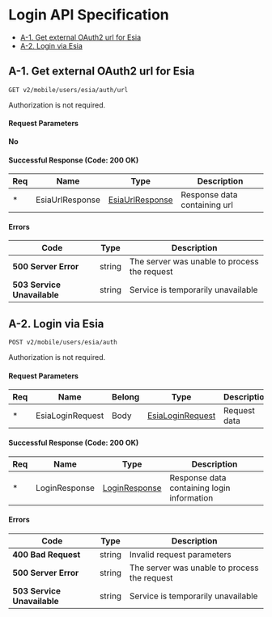 # Login API Specification

- [A-1. Get external OAuth2 url for Esia](#a-1-get-external-oauth2-url-for-esia)
- [A-2. Login via Esia](#a-2-login-via-esia)

## **A-1. Get external OAuth2 url for Esia**

`GET v2/mobile/users/esia/auth/url`

Authorization is not required.

#### **Request Parameters**

**No**

#### Successful Response (Code: **200 OK**)

Req | Name | Type | Description
--- | ---- | ---- | -----------
\*  | EsiaUrlResponse | [EsiaUrlResponse](./data-model.md#EsiaUrlResponse) | Response data containing url

#### **Errors**

Code | Type | Description
---- | ---- | -----------
**500 Server Error** | string | The server was unable to process the request
**503 Service Unavailable** | string | Service is temporarily unavailable

## **A-2. Login via Esia**

`POST v2/mobile/users/esia/auth`

Authorization is not required.

#### **Request Parameters**

Req | Name | Belong | Type | Description
----| ---- | ------ | ---- | -----------
\* | EsiaLoginRequest | Body | [EsiaLoginRequest](./data-model.md#EsiaLoginRequest) | Request data

#### Successful Response (Code: **200 OK**)

Req | Name | Type | Description
--- | ---- | ---- | -----------
\*  | LoginResponse | [LoginResponse](./data-model.md#LoginResponse) | Response data containing login information

#### **Errors**

Code | Type | Description
---- | ---- | -----------
**400 Bad Request** | string | Invalid request parameters
**500 Server Error** | string | The server was unable to process the request
**503 Service Unavailable** | string | Service is temporarily unavailable
